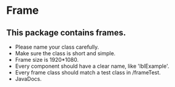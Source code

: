 # Frame

## This package contains frames.

 - Please name your class carefully.
 - Make sure the class is short and simple.
 - Frame size is 1920*1080.
 - Every component should have a clear name, like 'lblExample'.
 - Every frame class should match a test class in /frameTest.
 - JavaDocs.
